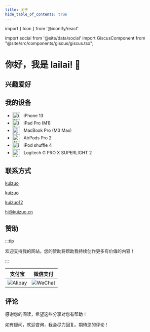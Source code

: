 ```yaml
---
title: 关于
hide_table_of_contents: true
---
```


import { Icon } from '@iconify/react'

import social from '@site/data/social'
import GiscusComponent from "@site/src/components/giscus/giscus.tsx";

<div style={{maxWidth: '65ch', margin: "auto"}}>

# 你好，我是 lailai! 👋

## 兴趣爱好

## 我的设备

- <img src="/img/icon/iPhone.svg" width="24" height="24" style="vertical-align: middle; margin-right: 8px;" alt="iPhone" /> iPhone 13
- <img src="/img/icon/iPad.svg" width="24" height="24" style="vertical-align: middle; margin-right: 8px;" alt="iPad" /> iPad Pro (M1)
- <img src="/img/icon/MacBook.svg" width="24" height="24" style="vertical-align: middle; margin-right: 8px;" alt="MacBook" /> MacBook Pro (M3 Max)
- <img src="/img/icon/AirPods.svg" width="24" height="24" style="vertical-align: middle; margin-right: 8px;" alt="AirPods" /> AirPods Pro 2
- <img src="/img/icon/iPod.svg" width="24" height="24" style="vertical-align: middle; margin-right: 8px;" alt="iPod" /> iPod shuffle 4
- <img src="/img/icon/Mouse.svg" width="24" height="24" style="vertical-align: middle; margin-right: 8px;" alt="Mouse" /> Logitech G PRO X SUPERLIGHT 2

## 联系方式

<p style={{ display: 'flex', 'align-items': 'center', gap: '0.5rem' }}>
  <Icon icon="ri:github-line" width="20" heigth="20" />
  <a href={social.github.href} target="_blank">kuizuo</a>
</p>

<p style={{ display: 'flex', 'align-items': 'center', gap: '0.5rem' }}>
  <Icon icon="ri:twitter-x-line" width="20" heigth="20" />
  <a href={social.x.href} target="_blank">kuizuo</a>
</p>

<p style={{ display: 'flex', 'align-items': 'center', gap: '0.5rem' }}>
  <Icon icon="ri:wechat-2-line" width="20" heigth="20" />
  <a href={social.wx.href} target="_blank">kuizuo12</a>
</p>

<p style={{ display: 'flex', 'align-items': 'center', gap: '0.5rem' }}>
  <Icon icon="ri:mail-open-line" width="20" heigth="20" />
  <a href={social.email.href} target="_blank">hi@kuizuo.cn</a>
</p>

## 赞助

:::tip

欢迎支持我的网站，您的赞助将帮助我持续创作更多有价值的内容！

:::

|               支付宝               |              微信支付              |
| :--------------------------------: | :--------------------------------: |
| ![Alipay](/img/QR-code/Alipay.svg) | ![WeChat](/img/QR-code/WeChat.svg) |

## 评论

感谢您的阅读，希望这些分享对您有帮助！

如有疑问，欢迎咨询，我会尽力回复。期待您的评论！

<GiscusComponent />

</div>

